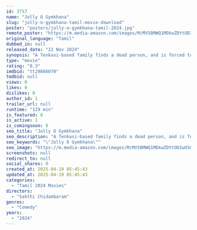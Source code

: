 ```yaml
---
id: 3757
name: "Jolly O Gymkhana"
slug: "jolly-o-gymkhana-tamil-movie-download"
poster: "posters/jolly-o-gymkhana-tamil-2024.jpg"
remote_poster: "https://m.media-amazon.com/images/M/MV5BMWQ1MDkwZDYtODIwOS00M2E3LWE2YzItNWMzMTBmZDI0MDFjXkEyXkFqcGc@._V1_SX300.jpg"
original_language: "Tamil"
dubbed_in: null
released_date: "22 Nov 2024"
synopsis: "A Tenkasi-based family finds a dead person, and is forced to go on a journey that makes them reach Kodaikanal."
type: "movie"
rating: "8.3"
imdbid: "tt29866070"
tmdbid: null
views: 0
likes: 0
dislikes: 0
author_id: 1
trailer_url: null
runtime: "129 min"
is_featured: 0
is_active: 1
is_comingsoon: 0
seo_title: "Jolly O Gymkhana"
seo_description: "A Tenkasi-based family finds a dead person, and is forced to go on a journey that makes them reach Kodaikanal."
seo_keywords: "\"Jolly O Gymkhana\""
seo_image: "https://m.media-amazon.com/images/M/MV5BMWQ1MDkwZDYtODIwOS00M2E3LWE2YzItNWMzMTBmZDI0MDFjXkEyXkFqcGc@._V1_SX300.jpg"
screenshots: null
redirect_to: null
social_shares: 0
created_at: 2025-04-19 05:45:43
updated_at: 2025-04-19 05:45:43
categories:
  - "Tamil 2024 Movies"
directors:
  - "Sakthi Chidambaram"
genres:
  - "Comedy"
years:
  - "2024"
---
```

